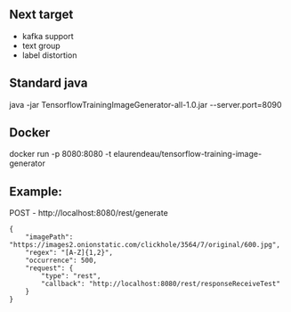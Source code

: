 ## Next target
* kafka support
* text group
* label distortion

## Standard java
java -jar TensorflowTrainingImageGenerator-all-1.0.jar --server.port=8090

## Docker
docker run -p 8080:8080 -t elaurendeau/tensorflow-training-image-generator


## Example: 
POST - http://localhost:8080/rest/generate
 
    {
 	    "imagePath": "https://images2.onionstatic.com/clickhole/3564/7/original/600.jpg",
 	    "regex": "[A-Z]{1,2}",
 	    "occurrence": 500,
 	    "request": {
 	    	"type": "rest",
 	    	"callback": "http://localhost:8080/rest/responseReceiveTest"
 	    }
    }
